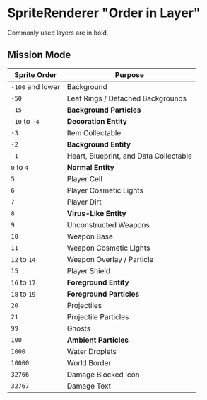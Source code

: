 # SpriteRenderer "Order in Layer"

Commonly used layers are in bold.

## Mission Mode

| Sprite Order | Purpose |
|--------------|--------|
| `-100` and lower | Background |
| `-50` | Leaf Rings / Detached Backgrounds |
| `-15` | **Background Particles** |
| `-10` to `-4` | **Decoration Entity** |
| `-3` | Item Collectable |
| `-2` | **Background Entity** |
| `-1` | Heart, Blueprint, and Data Collectable |
| `0` to `4` | **Normal Entity** |
| `5` | Player Cell |
| `6` | Player Cosmetic Lights |
| `7` | Player Dirt |
| `8` | **Virus-Like Entity** |
| `9` | Unconstructed Weapons |
| `10` | Weapon Base |
| `11` | Weapon Cosmetic Lights |
| `12` to `14` | Weapon Overlay / Particle |
| `15` | Player Shield |
| `16` to `17` | **Foreground Entity** |
| `18` to `19` | **Foreground Particles** |
| `20` | Projectiles |
| `21` | Projectile Particles |
| `99` | Ghosts |
| `100` | **Ambient Particles** |
| `1000` | Water Droplets |
| `10000` | World Border |
| `32766` | Damage Blocked Icon |
| `32767` | Damage Text |